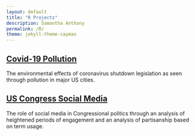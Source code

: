 ```yaml
---
layout: default
title: "R Projects"
description: Samantha Anthony
permalink: /R/
theme: jekyll-theme-cayman
---
```


## [Covid-19 Pollution](https://samantho.github.io/Projects/R/Covid19Pollution)
The environmental effects of coronavirus shutdown legislation as seen through pollution in major US cities.

## [US Congress Social Media](https://samantho.github.io/Projects/R/CongressSocialMedia)
The role of social media in Congressional politics through an analysis of heightened periods of engagement and an analysis of partisanship based on term usage.